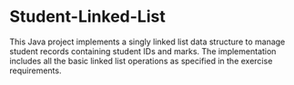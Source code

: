 # Student-Linked-List
This Java project implements a singly linked list data structure to manage student records containing student IDs and marks. The implementation includes all the basic linked list operations as specified in the exercise requirements.
